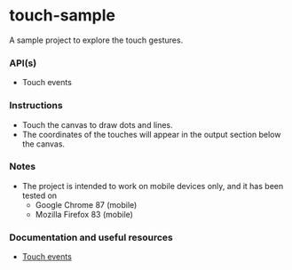 # touch-sample
A sample project to explore the touch gestures.

### API(s)
+ Touch events

### Instructions
+ Touch the canvas to draw dots and lines.
+ The coordinates of the touches will appear in the output section below the canvas.

### Notes
+ The project is intended to work on mobile devices only, and it has been tested on
    + Google Chrome 87 (mobile)
    + Mozilla Firefox 83 (mobile)

### Documentation and useful resources
+ [Touch events](https://developer.mozilla.org/en-US/docs/Web/API/Touch_events)
